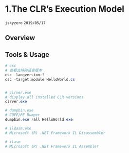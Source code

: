 # 1.The CLR’s Execution Model
`jskyzero` `2019/05/17`

## Overview

## Tools & Usage
```powershell
# csc
# 查看支持的语言版本
csc -langversion:?
csc -target:module HelloWorld.cs


# clrver.exe
# display all installed CLR versions
clrver.exe

# dumpbin.exe
# COFF/PE Dumper
dumpbin.exe /all HelloWorld.exe

# ildasm.exe
# Microsoft (R) .NET Framework IL Disassembler

# ilasm
# Microsoft (R) .NET Framework IL Assembler
```